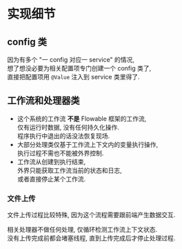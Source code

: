 # 实现细节

## config 类

因为有多个 "一 config 对应一 service" 的情况,  
想了想没必要为相关配置项专门创建一个 config 类了,  
直接把配置项用 `@Value` 注入到 service 类里得了.

## 工作流和处理器类

* 这个系统的工作流 **不是** Flowable 框架的工作流,  
  仅有运行时数据, 没有任何持久化操作.  
  程序执行中退出的话没法恢复现场.
* 大部分处理类仅基于工作流上下文内的变量执行操作,  
  执行过程不需也不能被外界控制.
* 工作流从创建到执行结束,  
  外界只能获取工作流当前的状态和日志,  
  或者直接停止某个工作流.

### 文件上传

文件上传过程比较特殊, 因为这个流程需要跟前端产生数据交互.

相关处理器不做任何处理, 仅循环检测工作流上下文状态.  
没有上传完成前都会堵塞线程, 直到上传完成后才停止处理过程.

